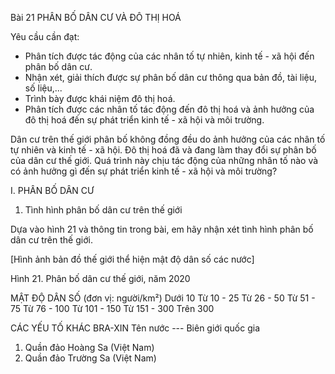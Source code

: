 Bài 21 PHÂN BỐ DÂN CƯ VÀ ĐÔ THỊ HOÁ

Yêu cầu cần đạt:
- Phân tích được tác động của các nhân tố tự nhiên, kinh tế - xã hội đến phân bố dân cư.
- Nhận xét, giải thích được sự phân bố dân cư thông qua bản đồ, tài liệu, số liệu,...
- Trình bày được khái niệm đô thị hoá.
- Phân tích được các nhân tố tác động đến đô thị hoá và ảnh hưởng của đô thị hoá đến sự phát triển kinh tế - xã hội và môi trường.

Dân cư trên thế giới phân bố không đồng đều do ảnh hưởng của các nhân tố tự nhiên và kinh tế - xã hội.
Đô thị hoá đã và đang làm thay đổi sự phân bố của dân cư thế giới. Quá trình này chịu tác động của những nhân tố nào và có ảnh hưởng gì đến sự phát triển kinh tế - xã hội và môi trường?

I. PHÂN BỐ DÂN CƯ

1. Tình hình phân bố dân cư trên thế giới

Dựa vào hình 21 và thông tin trong bài, em hãy nhận xét tình hình phân bố dân cư trên thế giới.

[Hình ảnh bản đồ thế giới thể hiện mật độ dân số các nước]

Hình 21. Phân bố dân cư thế giới, năm 2020

MẬT ĐỘ DÂN SỐ
(đơn vị: người/km²)
Dưới 10
Từ 10 - 25
Từ 26 - 50
Từ 51 - 75
Từ 76 - 100
Từ 101 - 150
Từ 151 - 300
Trên 300

CÁC YẾU TỐ KHÁC
BRA-XIN Tên nước
--- Biên giới quốc gia
1. Quần đảo Hoàng Sa (Việt Nam)
2. Quần đảo Trường Sa (Việt Nam)